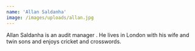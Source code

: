 ```yaml
---
name: 'Allan Saldanha'
image: /images/uploads/allan.jpg
---
```

Allan Saldanha is an audit manager . He lives in London with his wife and twin sons and enjoys cricket and crosswords.
